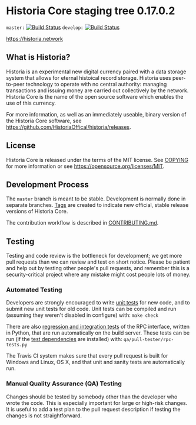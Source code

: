 Historia Core staging tree 0.17.0.2
===============================

`master:` [![Build Status](https://travis-ci.org/HistoriaOffical/historia.svg?branch=master)](https://travis-ci.org/historia/historia) `develop:` [![Build Status](https://travis-ci.org/HistoriaOffical/historia.svg?branch=develop)](https://travis-ci.org/historia/historia/branches)

https://historia.network


What is Historia?
----------------

Historia is an experimental new digital currency paired with a data storage system 
that allows for eternal histoical record storage. Historia uses peer-to-peer technology
to operate with no central authority: managing transactions and issuing money
are carried out collectively by the network. Historia Core is the name of the open
source software which enables the use of this currency.

For more information, as well as an immediately useable, binary version of
the Historia Core software, see https://github.com/HistoriaOffical/historia/releases.


License
-------

Historia Core is released under the terms of the MIT license. See [COPYING](COPYING) for more
information or see https://opensource.org/licenses/MIT.

Development Process
-------------------

The `master` branch is meant to be stable. Development is normally done in separate branches.
[Tags](https://github.com/HistoriaOffical/historia/tags) are created to indicate new official,
stable release versions of Historia Core.

The contribution workflow is described in [CONTRIBUTING.md](CONTRIBUTING.md).

Testing
-------

Testing and code review is the bottleneck for development; we get more pull
requests than we can review and test on short notice. Please be patient and help out by testing
other people's pull requests, and remember this is a security-critical project where any mistake might cost people
lots of money.

### Automated Testing

Developers are strongly encouraged to write [unit tests](/doc/unit-tests.md) for new code, and to
submit new unit tests for old code. Unit tests can be compiled and run
(assuming they weren't disabled in configure) with: `make check`

There are also [regression and integration tests](/qa) of the RPC interface, written
in Python, that are run automatically on the build server.
These tests can be run (if the [test dependencies](/qa) are installed) with: `qa/pull-tester/rpc-tests.py`

The Travis CI system makes sure that every pull request is built for Windows
and Linux, OS X, and that unit and sanity tests are automatically run.

### Manual Quality Assurance (QA) Testing

Changes should be tested by somebody other than the developer who wrote the
code. This is especially important for large or high-risk changes. It is useful
to add a test plan to the pull request description if testing the changes is
not straightforward.

